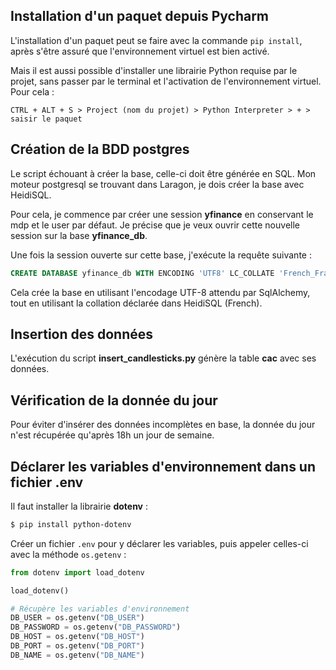 ## Installation d'un paquet depuis Pycharm

L'installation d'un paquet peut se faire avec la commande `pip install`,
après s'être assuré que l'environnement virtuel est bien activé.

Mais il est aussi possible d'installer une librairie Python requise par le projet,
sans passer par le terminal et l'activation de l'environnement virtuel. Pour cela :

```
CTRL + ALT + S > Project (nom du projet) > Python Interpreter > + > saisir le paquet
```

## Création de la BDD postgres

Le script échouant à créer la base, celle-ci doit être générée en SQL.
Mon moteur postgresql se trouvant dans Laragon, je dois créer la base avec HeidiSQL.

Pour cela, je commence par créer une session **yfinance** en conservant le mdp et le user par défaut.
Je précise que je veux ouvrir cette nouvelle session sur la base **yfinance_db**.

Une fois la session ouverte sur cette base, j'exécute la requête suivante :

```SQL
CREATE DATABASE yfinance_db WITH ENCODING 'UTF8' LC_COLLATE 'French_France.1252' LC_CTYPE 'French_France.1252' TEMPLATE template0;
```

Cela crée la base en utilisant l'encodage UTF-8 attendu par SqlAlchemy,
tout en utilisant la collation déclarée dans HeidiSQL (French).

## Insertion des données

L'exécution du script **insert_candlesticks.py** génère la table **cac** avec ses données.

## Vérification de la donnée du jour

Pour éviter d'insérer des données incomplètes en base,
la donnée du jour n'est récupérée qu'après 18h un jour de semaine.

## Déclarer les variables d'environnement dans un fichier .env

Il faut installer la librairie **dotenv** :

```bash
$ pip install python-dotenv
```

Créer un fichier `.env` pour y déclarer les variables,
puis appeler celles-ci avec la méthode `os.getenv` :

```python
from dotenv import load_dotenv

load_dotenv()

# Récupère les variables d'environnement
DB_USER = os.getenv("DB_USER")
DB_PASSWORD = os.getenv("DB_PASSWORD")
DB_HOST = os.getenv("DB_HOST")
DB_PORT = os.getenv("DB_PORT")
DB_NAME = os.getenv("DB_NAME")
```

